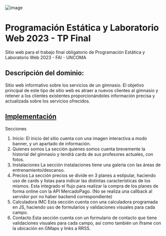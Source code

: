 ![image](https://i.imgur.com/uPoiLMM.png)
# Programación Estática y Laboratorio Web 2023 - TP Final

Sitio web para el trabajo final obligatorio de Programación Estática y Laboratorio Web 2023 - FAI - UNCOMA

## Descripción del dominio:
Sitio web informativo sobre los servicios de un gimnasio. El objetivo principal de este tipo de sitio web es atraer a nuevos clientes al gimnasio y retener a los clientes existentes proporcionándoles información precisa y actualizada sobre los servicios ofrecidos.
## [Implementación](https://pelw.gpamic.ar)

Secciones
1.	Inicio: 
El inicio del sitio cuenta con una imagen interactiva a modo banner, y un apartado de información.
2.	Quienes somos
La sección quienes somos cuenta brevemente la historial del gimnasio y tendrá cards de sus profesores actuales, con fotos.
3.	Instalaciones
La sección instalaciones tiene una galeria con las áreas de entrenamiento/descanso.
4.	Precios
La sección precios se divide en 3 planes a estipular, haciendo uso de cards y listas para indicar las distintas características de los mismos. Esta integrado el flujo para realizar la compra de los planes de forma online con la API MercadoPago. (No se realiza una callback al servidor por no haber backend correspondiente)
5.	Calculadora IMC
Esta sección cuenta con una calculadora programada en JS, haciendo uso de formularios y validaciones visuales para cada campo.
6.	Contacto
Esta sección cuenta con un formulario de contacto que tiene validaciones visuales para cada campo, así como también un iframe con la ubicación en GMaps y links a RRSS. 


